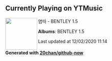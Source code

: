 ## Currently Playing on YTMusic

[<img align="left" width="100" src="https://lh3.googleusercontent.com/_8Nl0a2eDz8h7R0OvgFJ1lIMlmKckCo-NgxYACLSn6yR4-y3QvR0d21emdylZv-96aUO-XvSrYzS9dc">](https://music.youtube.com/channel/UCyS1jT2cQS4JOMk6e6UIWHQ)

염따 - BENTLEY 1.5

**Albums**: BENTLEY 1.5

Last updated at 12/02/2020 11:14

#### Generated with [20chan/github-now](https://github.com/20chan/github-now)
